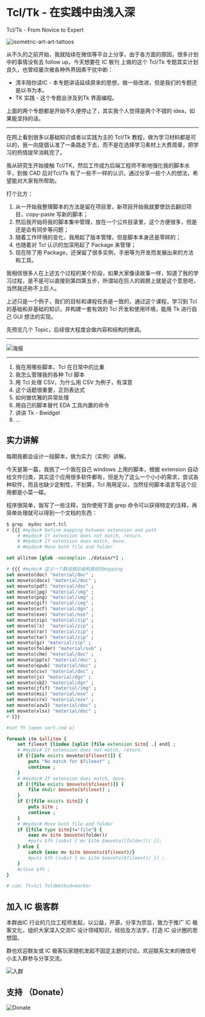 # Tcl/Tk - 在实践中由浅入深

Tcl/Tk - From Novice to Expert

![isometric-art-art-tattoos](../res/img/isometric-art-art-tattoos.jpg)

从不久的之前开始，我就陆续在微信等平台上分享，由于各方面的原因，很多计划中的事情没有去 follow up，今天想要在 IC 极刊 上做的这个 Tcl/Tk 专题其实计划良久，也曾经屡次被各种外界因素干扰中断：

- 清丰陪你读IC - 本专题讲话延续原来的思想，做一些改进，但是我们的专题还是以书为本。
- TK 实践 - 这个专题会涉及到Tk 界面编程。

上面的两个专题都是开始不久便停止了，其实我个人觉得是两个不错的 idea，如果能坚持的话。

---

在网上看到很多以基础知识或者以实践为主的 Tcl/Tk 教程，做为学习材料都是可以的，我一向提倡认准了一条路走下去，而不是在选择学习素材上大费周章，把学习的热情提早消耗完了。

我从研究生开始接触 Tcl/TK，然后工作成为后端工程师不断地强化我的脚本水平，到做 CAD 后对Tcl/Tk 有了一些不一样的认识，通过分享一些个人的想法，希望能对大家有所帮助。

打个比方：

1. 从一开始我整理脚本的方法是留在项目里，新项目开始我就要使劲去翻旧项目，copy-paste 写新的脚本；
2. 然后我开始将我的脚本集中管理，放在一个公共目录里，这个方便很多，但是还是会有同步等问题；
3. 随着工作环境的变化，我用起了版本管理，但是脚本本身还是零碎的；
4. 也随着对 Tcl 认识的加深用起了 Package 来管理；
5. 现在除了用 Package，还保留了很多实例，手册等为开发而发展出来的方法和工具。

我相信很多人在上述五个过程的某个阶段，如果大家像读故事一样，知道了我的学习过程，是不是可以直接到第四第五步，所谓站在巨人的肩膀上就是这个意思吧，当然我还称不上巨人。

上述只是一个例子，我们的目标和课程任务是一致的，通过这个课程，学习到 Tcl 的基础和非基础的知识，并构建一套有效的 Tcl 开发和使用环境，能用 Tk 进行自己 GUI 想法的实现。

先预览几个 Topic，后续很大程度会做内容和结构的微调。

---

![海报](../res/img/tcl_tk_from_novice_to_expert.png)

---

1. 我在用哪些脚本，Tcl 在日常中的比重
2. 我怎么管理我的各种 Tcl 脚本
3. 用 Tcl 处理 CSV，为什么用 CSV 为例子，有深意
4. 这个话题很重要，正则表达式
5. 如何做优雅的异常处理
6. 用自己的脚本替代 EDA 工具内置的命令
7. 讲讲 Tk - Bwidget
8. ...

## 实力讲解

每期我都会设计一段脚本，做为实力（实例）讲解。

今天是第一篇，我挑了一个我在自己 windows 上用的脚本，根据 extension 自动给文件归类，其实这个应用很多软件都有，但是为了这么一个小小的需求，尝试各种软件，而且也缺少定制性，不划算，Tcl 用用足以，当然任何脚本语言写这个应用都是小菜一碟。

程序很简单，我写了一些注释，当你使用下面 grep 命令可以获得特定的注释，再简单处理就可以得到一个文档的东西：

``` sh
$ grep  mydoc sort.tcl
# {{{ #mydoc# Define mapping between extension and path
    # #mydoc# If extension does not match, return.
    # #mydoc# If extension does match, move.
    # #mydoc# Move both file and folder
```

``` tcl
set allitem [glob -nocomplain ./datain/*] ;

# {{{ #mydoc# 定义一个数组做后缀和路径的mapping
set moveto(doc) "material/doc" ;
set moveto(docx) "material/doc" ;
set moveto(pdf) "material/doc" ;
set moveto(jpg) "material/img" ;
set moveto(png) "material/img" ;
set moveto(gif) "material/img" ;
set moveto(xcf) "material/dgn" ;
set moveto(exe) "material/exe" ;
set moveto(zip) "material/zip" ;
set moveto(7z)  "material/zip" ;
set moveto(rar) "material/zip" ;
set moveto(tar) "material/zip" ;
set moveto(gz) "material/zip" ;
set moveto(folder) "material/sub" ;
set moveto(chm) "material/doc" ;
set moveto(pptx) "material/doc" ;
set moveto(epub) "material/doc" ;
set moveto(csv) "material/doc" ;
set moveto(js) "material/dgn" ;
set moveto(sb2) "material/dgn" ;
set moveto(jfif) "material/img" ;
set moveto(msi) "material/exe" ;
set moveto(crx) "material/exe" ;
set moveto(azw3) "material/doc" ;
set moveto(xlsx) "material/doc" ;
# }}}

#set fh [open sort.cmd w]

foreach itm $allitem {
    set fileext [lindex [split [file extension $itm] .] end] ;
    # #mydoc# If extension does not match, return.
    if {![info exists moveto($fileext)]} {
        puts "No match for $fileext" ;
        continue ;
    }
    # #mydoc# If extension does match, move.
    if {![file exists $moveto($fileext)]} {
        file mkdir $moveto($fileext) ;
    }
    if {![file exists $itm]} {
        puts $itm ;
        continue ;
    }
    # #mydoc# Move both file and folder
    if {[file type $itm]!="file"} {
        exec mv $itm $moveto(folder)/
        #puts $fh [subst { mv $itm $moveto([folder])/ }];
    } else {
        catch {exec mv $itm $moveto($fileext)/}
        #puts $fh [subst { mv $itm $moveto($fileext)/ }] ;
    }
    #close $fh ;
}

# vim: ft=tcl foldmethod=marker
```

## 加入 IC 极客群

本群由IC 行业的几位工程师发起，以公益，开源，分享为宗旨，致力于推广 IC 极客文化，组织大家深入交流IC 设计领域知识，经验及方法学，打造 IC 设计圈的思想国。

群也欢迎群友或 IC 极客玩家随机发起不固定主题的讨论。欢迎联系文末的微信号小主入群参与分享交流。

![入群](../res/img/wechat_sgsphoto.jpg)

## 支持 （Donate）

![Donate](../res/img/support_icgeek.jpg)